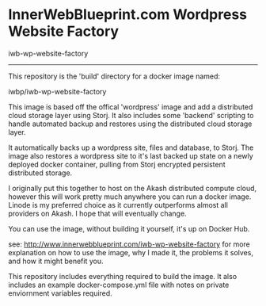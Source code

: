 # InnerWebBlueprint.com Wordpress Website Factory

iwb-wp-website-factory

---

This repository is the 'build' directory for a docker image named:

iwbp/iwb-wp-website-factory

This image is based off the offical 'wordpress' image and add a distributed cloud storage layer using Storj. It also includes some 'backend' scripting to handle automated backup and restores using the distributed cloud storage layer.

It automatically backs up a wordpress site, files and database, to Storj. The image also restores a wordpress site to it's last backed up state on a newly deployed docker container, pulling from Storj encrypted persistent distributed storage.

I originally put this together to host on the Akash distributed compute cloud, however this will work pretty much anywhere you can run a docker image. Linode is my preferred choice as it currently outperforms almost all providers on Akash. I hope that will eventually change.

You can use the image, without building it yourself, it's up on Docker Hub.

see: http://www.innerwebblueprint.com/iwb-wp-website-factory for more explanation on how to use the image, why I made it, the problems it solves, and how it might benefit you.

This repository includes everything required to build the image. It also includes an example docker-compose.yml file with notes on private enviornment variables required.
